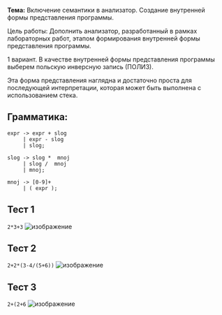 **Тема:** Включение семантики в анализатор. Создание внутренней формы представления программы.

Цель работы: Дополнить анализатор, разработанный в рамках лабораторных работ, этапом формирования внутренней формы представления программы.

1 вариант. В качестве внутренней формы представления программы выберем польскую инверсную запись (ПОЛИЗ).

Эта форма представления наглядна и достаточно проста для последующей интерпретации, которая может быть выполнена с использованием стека.

## Грамматика:
```
expr -> expr + slog
     | expr - slog
     | slog;

slog -> slog *  mnoj
     | slog /  mnoj
     | mnoj;

mnoj -> [0-9]+
     | ( expr );
```

## Тест 1
`2*3+3`
![изображение](https://github.com/IIRuuy/poliz/assets/165058489/b6b2977d-ef8d-453c-8e3a-32ef3c28bcb4)

## Тест 2
`2+2*(3-4/(5+6))`
![изображение](https://github.com/IIRuuy/poliz/assets/165058489/eb95c794-eae4-4f03-a71c-ccb9af09adab)

## Тест 3
`2+(2+6`
![изображение](https://github.com/IIRuuy/poliz/assets/165058489/7d200324-50ac-4624-bdb8-6f7ceca40c7c)

